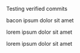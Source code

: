 Testing verified commits

bacon ipsum dolor sit amet

lorem ipsum dolor sit amet

lorem ipsum dolor sit amet

